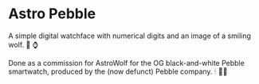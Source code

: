 # Astro Pebble

A simple digital watchface with numerical digits and an image of a smiling wolf. 🐺 ⌚️

Done as a commission for AstroWolf for the OG black-and-white Pebble smartwatch, produced by the (now defunct) Pebble company. 🕯 🙏🏽
